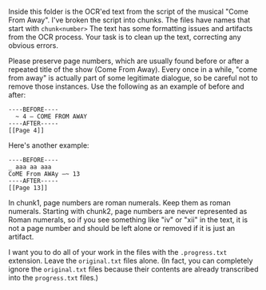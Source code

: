 Inside this folder is the OCR'ed text from the script of the musical "Come From Away". I've broken the script into chunks. The files have names that start with `chunk<number>` The text has some formatting issues and artifacts from the OCR process. Your task is to clean up the text, correcting any obvious errors.

Please preserve page numbers, which are usually found before or after a repeated title of the show (Come From Away). Every once in a while, "come from away" is actually part of some legitimate dialogue, so be careful not to remove those instances. Use the following as an example of before and after:

```
----BEFORE----
  ~ 4 — COME FROM AWAY
----AFTER-----
[[Page 4]]
```

Here's another example:

```
----BEFORE----
_ aaa aa aaa
CoME From AWAy —~ 13
----AFTER-----
[[Page 13]]
```

In chunk1, page numbers are roman numerals. Keep them as roman numerals. Starting with chunk2, page numbers are never represented as Roman numerals, so if you see something like "iv" or "xii" in the text, it is not a page number and should be left alone or removed if it is just an artifact.

I want you to do all of your work in the files with the `.progress.txt` extension. Leave the `original.txt` files alone. (In fact, you can completely ignore the `original.txt` files because their contents are already transcribed into the `progress.txt` files.)
